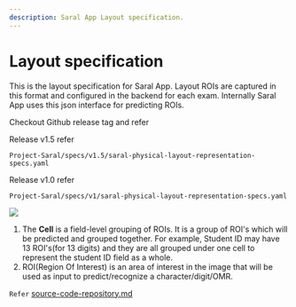 ```yaml
---
description: Saral App Layout specification.
---
```


# Layout specification

This is the layout specification for Saral App. Layout ROIs are captured in this format and configured in the backend for each exam. Internally Saral App uses this json interface for predicting ROIs.

Checkout Github release tag and refer&#x20;

Release v1.5 refer

`Project-Saral/specs/v1.5/saral-physical-layout-representation-specs.yaml`

Release v1.0 refer

`Project-Saral/specs/v1/saral-physical-layout-representation-specs.yaml`

![](../../.gitbook/assets/odisha\_layout\_marking.jpg)

1. The **Cell** is a field-level grouping of ROIs. It is a group of ROI's which will be predicted and grouped together. For example, Student ID may have 13 ROI's(for 13 digits) and they are all grouped under one cell to represent the student ID field as a whole.&#x20;
2. ROI(Region Of Interest) is an area of interest in the image that will be used as input to predict/recognize a character/digit/OMR.

`Refer` [source-code-repository.md](../../engage/source-code-repository.md "mention")
